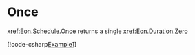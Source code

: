 ﻿# Once

<xref:Eon.Schedule.Once> returns a single <xref:Eon.Duration.Zero>

[!code-csharp[Example1](../../../Eon.Tests/Examples/OnceTests.cs#Example1)]

